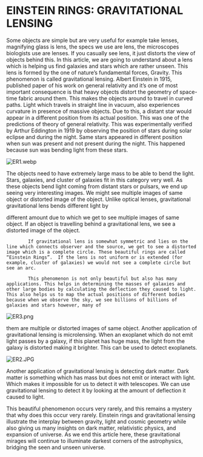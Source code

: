 # EINSTEIN RINGS: GRAVITATIONAL LENSING

Some objects are simple but are very useful for example take lenses, magnifying glass is lens, the specs we use are lens, the microscopes biologists use are lenses. If you casually see lens, it just distorts the view of objects behind this. In this article, we are going to understand about a lens which is helping us find galaxies and stars which are rather unseen. This lens is formed by the one of nature’s fundamental forces, Gravity. This phenomenon is called gravitational lensing.
                             Albert Einstein in 1915, published paper of his work on general relativity and it’s one of most important consequence is that heavy objects distort the geometry of space-time fabric around them. This makes the objects around to travel in curved paths. Light which travels in straight line in vacuum, also experiences curvature in presence of massive objects. Due to this, a distant star would appear in a different position from its actual position. This was one of the predictions of theory of general relativity. This was experimentally verified by Arthur Eddington in 1919 by observing the position of stars during solar eclipse and during the night. Same stars appeared in different position when sun was present and not present during the night. This happened because sun was bending light from these stars.

![ER1.webp](ER1.webp)

The objects need to have extremely large mass to be able to bend the light. Stars, galaxies, and cluster of galaxies fit in this category very well. As these objects bend light coming from distant stars or pulsars, we end up seeing very interesting images. We might see multiple images of same object or distorted image of the object. Unlike optical lenses, gravitational 
gravitational lens bends different light  by 

different amount due to which we get to see multiple images of same object. If an object is travelling behind a gravitational lens, we see a distorted image of the object. 

            If gravitational lens is somewhat symmetric and lies on the line which connects observer and the source, we get to see a distorted image which is a complete circle. These beautiful rings are called “Einstein Rings”.  If the lens is not uniform or is extended (for example, cluster of galaxies) we would not see a complete circle but see an arc. 

            This phenomenon is not only beautiful but also has many applications. This helps in determining the masses of galaxies and other large bodies by calculating the deflection they caused to light. This also helps us to map the actual positions of different bodies because when we observe the sky, we see billions of billions of galaxies and stars however, many of 

![ER3.png](ER3.png)

them are multiple or distorted images of same object. Another application of gravitational lensing is microlensing. When an exoplanet which do not emit light passes by a galaxy, if this planet has huge mass, the light from the galaxy is distorted making it brighter. This can be used to detect exoplanets.

![ER2.JPG](ER2.jpg)

Another application of gravitational lensing is detecting dark matter. Dark matter is something which has mass but does not emit or interact with light. Which makes it impossible for us to detect it with telescopes. We can use gravitational lensing to detect it by looking at the amount of deflection it caused to light.

This beautiful phenomenon occurs very rarely, and this remains a mystery that why does this occur very rarely. Einstein rings and gravitational lensing illustrate the interplay between gravity, light and cosmic geometry while also giving us many insights on dark matter, relativistic physics, and expansion of universe. As we end this article here, these gravitational mirages will continue to illuminate darkest corners of the astrophysics, bridging the seen and unseen universe.

#